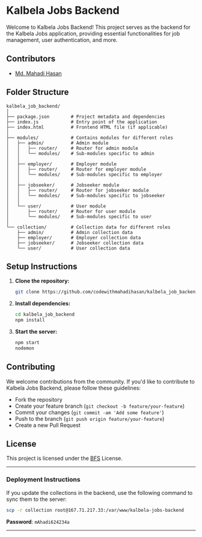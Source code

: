 

# Kalbela Jobs Backend

Welcome to Kalbela Jobs Backend! This project serves as the backend for the Kalbela Jobs application, providing essential functionalities for job management, user authentication, and more.

## Contributors

- [Md. Mahadi Hasan](https://github.com/codewithmahadihasan)


## Folder Structure

```
kalbela_job_backend/
│
├── package.json        # Project metadata and dependencies
├── index.js            # Entry point of the application
├── index.html          # Frontend HTML file (if applicable)
│
├── modules/            # Contains modules for different roles
│   ├── admin/          # Admin module
│   │   ├── router/     # Router for admin module
│   │   └── modules/    # Sub-modules specific to admin
│   │
│   ├── employer/       # Employer module
│   │   ├── router/     # Router for employer module
│   │   └── modules/    # Sub-modules specific to employer
│   │
│   ├── jobseeker/      # Jobseeker module
│   │   ├── router/     # Router for jobseeker module
│   │   └── modules/    # Sub-modules specific to jobseeker
│   │
│   └── user/           # User module
│       ├── router/     # Router for user module
│       └── modules/    # Sub-modules specific to user
│
└── collection/         # Collection data for different roles
    ├── admin/          # Admin collection data
    ├── employer/       # Employer collection data
    ├── jobseeker/      # Jobseeker collection data
    └── user/           # User collection data
```

## Setup Instructions

1. **Clone the repository:**

   ```bash
   git clone https://github.com/codewithmahadihasan/kalbela_job_backend.git
   ```

2. **Install dependencies:**

   ```bash
   cd kalbela_job_backend
   npm install
   ```

3. **Start the server:**

   ```bash
   npm start
   nodemon
   ```

## Contributing

We welcome contributions from the community. If you'd like to contribute to Kalbela Jobs Backend, please follow these guidelines:

- Fork the repository
- Create your feature branch (`git checkout -b feature/your-feature`)
- Commit your changes (`git commit -am 'Add some feature'`)
- Push to the branch (`git push origin feature/your-feature`)
- Create a new Pull Request

## License

This project is licensed under the [BFS](https://www.brightfuturesoft.com/) License.

---

### Deployment Instructions

If you update the collections in the backend, use the following command to sync them to the server:

```bash
scp -r collection root@167.71.217.33:/var/www/kalbela-jobs-backend
```

**Password**: `mAhadi624234a`

---

